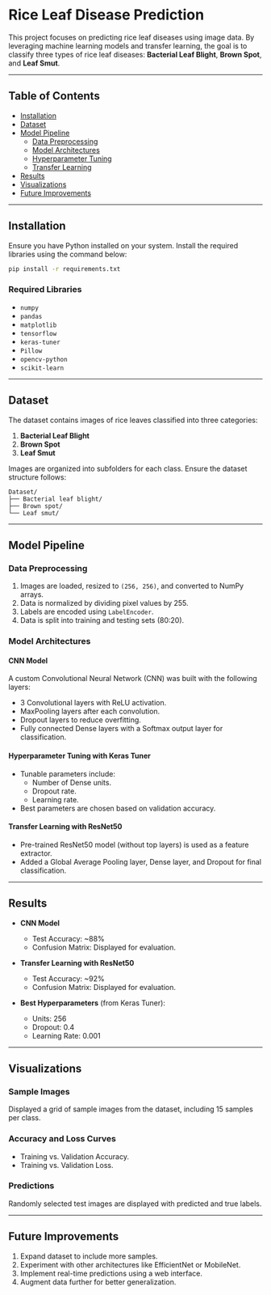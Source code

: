 # Rice Leaf Disease Prediction

This project focuses on predicting rice leaf diseases using image data. By leveraging machine learning models and transfer learning, the goal is to classify three types of rice leaf diseases: **Bacterial Leaf Blight**, **Brown Spot**, and **Leaf Smut**.

---

## Table of Contents
- [Installation](#installation)
- [Dataset](#dataset)
- [Model Pipeline](#model-pipeline)
  - [Data Preprocessing](#data-preprocessing)
  - [Model Architectures](#model-architectures)
  - [Hyperparameter Tuning](#hyperparameter-tuning)
  - [Transfer Learning](#transfer-learning)
- [Results](#results)
- [Visualizations](#visualizations)
- [Future Improvements](#future-improvements)

---

## Installation

Ensure you have Python installed on your system. Install the required libraries using the command below:

```bash
pip install -r requirements.txt
```

### Required Libraries
- `numpy`
- `pandas`
- `matplotlib`
- `tensorflow`
- `keras-tuner`
- `Pillow`
- `opencv-python`
- `scikit-learn`

---

## Dataset

The dataset contains images of rice leaves classified into three categories:
1. **Bacterial Leaf Blight**
2. **Brown Spot**
3. **Leaf Smut**

Images are organized into subfolders for each class. Ensure the dataset structure follows:

```
Dataset/
├── Bacterial leaf blight/
├── Brown spot/
└── Leaf smut/
```

---

## Model Pipeline

### Data Preprocessing
1. Images are loaded, resized to `(256, 256)`, and converted to NumPy arrays.
2. Data is normalized by dividing pixel values by 255.
3. Labels are encoded using `LabelEncoder`.
4. Data is split into training and testing sets (80:20).

### Model Architectures

#### CNN Model
A custom Convolutional Neural Network (CNN) was built with the following layers:
- 3 Convolutional layers with ReLU activation.
- MaxPooling layers after each convolution.
- Dropout layers to reduce overfitting.
- Fully connected Dense layers with a Softmax output layer for classification.

#### Hyperparameter Tuning with Keras Tuner
- Tunable parameters include:
  - Number of Dense units.
  - Dropout rate.
  - Learning rate.
- Best parameters are chosen based on validation accuracy.

#### Transfer Learning with ResNet50
- Pre-trained ResNet50 model (without top layers) is used as a feature extractor.
- Added a Global Average Pooling layer, Dense layer, and Dropout for final classification.

---

## Results

- **CNN Model**
  - Test Accuracy: ~88%
  - Confusion Matrix: Displayed for evaluation.

- **Transfer Learning with ResNet50**
  - Test Accuracy: ~92%
  - Confusion Matrix: Displayed for evaluation.

- **Best Hyperparameters** (from Keras Tuner):
  - Units: 256
  - Dropout: 0.4
  - Learning Rate: 0.001

---

## Visualizations

### Sample Images
Displayed a grid of sample images from the dataset, including 15 samples per class.

### Accuracy and Loss Curves
- Training vs. Validation Accuracy.
- Training vs. Validation Loss.

### Predictions
Randomly selected test images are displayed with predicted and true labels.

---

## Future Improvements
1. Expand dataset to include more samples.
2. Experiment with other architectures like EfficientNet or MobileNet.
3. Implement real-time predictions using a web interface.
4. Augment data further for better generalization.

